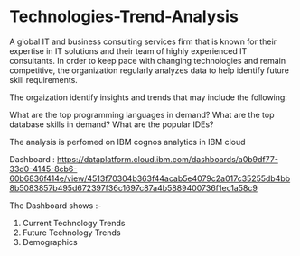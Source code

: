 # Technologies-Trend-Analysis

A global IT and business consulting services firm that is known for their expertise in IT solutions and their team of highly experienced IT consultants. In order to keep pace with changing technologies and remain competitive, the organization regularly analyzes data to help identify future skill requirements. 
 
The orgaization identify insights and trends that may include the following:

  What are the top programming languages in demand?
  What are the top database skills in demand?
  What are the popular IDEs?
  
The analysis is perfomed on IBM cognos analytics in IBM cloud

Dashboard : https://dataplatform.cloud.ibm.com/dashboards/a0b9df77-33d0-4145-8cb6-60b6836f414e/view/4513f70304b363f44acab5e4079c2a017c35255db4bb8b5083857b495d672397f36c1697c87a4b5889400736f1ec1a58c9

The Dashboard shows :-

1. Current Technology Trends
2. Future Technology Trends
3. Demographics
